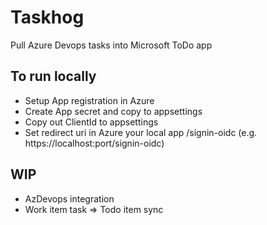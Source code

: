# Taskhog
Pull Azure Devops tasks into Microsoft ToDo app


## To run locally

- Setup App registration in Azure
- Create App secret and copy to appsettings
- Copy out ClientId to appsettings
- Set redirect uri in Azure your local app /signin-oidc (e.g. https://localhost:port/signin-oidc)

## WIP

- AzDevops integration
- Work item task => Todo item sync

